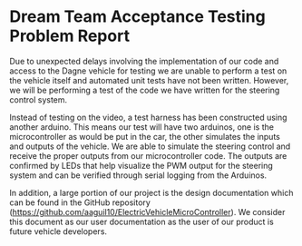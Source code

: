 # Dream Team Acceptance Testing Problem Report

Due to unexpected delays involving the implementation of our code and access to
the Dagne vehicle for testing we are unable to perform a test on the vehicle
itself and automated unit tests have not been written. However, we will be
performing a test of the code we have written for the steering control system.

Instead of testing on the video, a test harness has been constructed using
another arduino. This means our test will have two arduinos, one is the
microcontroller as would be put in the car, the other simulates the inputs and
outputs of the vehicle. We are able to simulate the steering control and receive
the proper outputs from our microcontroller code. The outputs are confirmed by
LEDs that help visualize the PWM output for the steering system and can be
verified through serial logging from the Arduinos.

In addition, a large portion of our project is the design documentation which
can be found in the GitHub repository
(https://github.com/aaguil10/ElectricVehicleMicroController). We consider this
document as our user documentation as the user of our product is future vehicle
developers.


